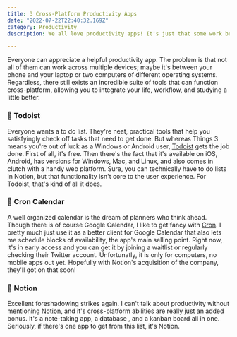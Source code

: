 ```yaml
---
title: 3 Cross-Platform Productivity Apps
date: "2022-07-22T22:40:32.169Z"
category: Productivity
description: We all love productivity apps! It's just that some work better than others, and on more than one device. Here's a list of 3 amazing apps that fit the bill (and pay for it too).

---
```


Everyone can appreciate a helpful productivity app. The problem is that not all of them can work across multiple devices; maybe it's between your phone and your laptop or two computers of different operating systems. Regardless, there still exists an incredible suite of tools that can function cross-platform, allowing you to integrate your life, workflow, and studying a little better. 

### 📝 Todoist

Everyone wants a to do list. They're neat, practical tools that help you satisfyingly check off tasks that need to get done. But whereas Things 3 means you're out of luck as a Windows or Android user, [Todoist](https://todoist.com/home) gets the job done. First of all, it's free. Then there's the fact that it's available on iOS, Android, has versions for Windows, Mac, and Linux, and also comes in clutch with a handy web platform. Sure, you can technically have to do lists in Notion, but that functionality isn't core to the user experience. For Todoist, that's kind of all it does.

### 📅 Cron Calendar

A well organized calendar is the dream of planners who think ahead. Though there is of course Google Calendar, I like to get fancy with [Cron](https://cron.com/). I pretty much just use it as a better client for Google Calendar that also lets me schedule blocks of availability, the app's main selling point. Right now, it's in early access and you can get it by joining a waitlist or regularly checking their Twitter account. Unfortunatly, it is only for computers, no mobile apps out yet. Hopefully with Notion's acquisition of the company, they'll got on that soon!

### 📓 Notion

Excellent foreshadowing strikes again. I can't talk about productivity without mentioning [Notion](https://www.notion.so/product), and it's  cross-platform abilities are really just an added bonus. It's a note-taking app, a database , and a kanban board all in one. Seriously, if there's one app to get from this list, it's Notion.